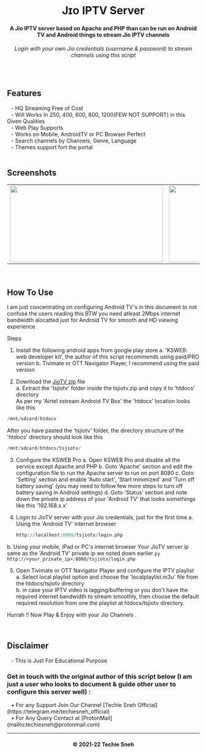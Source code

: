 <h1 align='center'>Jɪᴏ IPTV Server</h1>

<!-- DO NOT EDIT FILE AND ADD YOU NAME HERE AND PUBLISH -->
<!-- © 2021-22 TechieSneh -->

<h4 align='center'>A Jio IPTV server based on Apache and PHP than can be run on Android TV and Android things to stream Jio IPTV channels</h4>
<h6 align='center'>Login with your own Jio credentials (username & password) to stream channels using this script</h6>
<br>

<h2>Features</h2>
&ensp; - HQ Streaming Free of Cost<br>
&ensp; - Will Works In 250, 400, 600, 800, 1200(FEW NOT SUPPORT) in this Given Qualities<br>
&ensp; - Web Play Supports<br>
&ensp; - Works on Mobile, AndroidTV or PC Browser Perfect<br>
&ensp; - Search channels by Channels, Genre, Language<br>
&ensp; - Themes support fort the portal<br>

<br>

<h2>Screenshots</h2>

<table>
  <tr>
    <td><img src="screenshots/main/main.png" width="400" height="200"></td>
    <td><img src="screenshots/main/play.png" width="400" height="200"></td>
  </tr>
</table>

<br>

<h2>How To Use</h2>
I am just concentrating on configuring Android TV's in this document to not confuse the users reading this
BTW you need atleast 2Mbps internet bandwidth alocatted just for Android TV for smooth and HD viewing experience

Steps

1. Install the following android apps from google play store
  a. 'KSWEB: web developer kit', the author of this script recommends using  paid/PRO version
  b. Tivimate or OTT Navigator Player, I recommend using the paid version<br>

2. Download the [JioTV zip](https://github.com/mitthu786/TS-JioTV/blob/main/tsjiotv.zip?raw=true) file<br>
  a. Extract the 'tsjiotv' folder inside the tsjiotv.zip and copy it to 'htdocs' directory <br>
  As per my 'Airtel xstream Android TV Box' the 'htdocs' location looks like this
  ```py
/mnt/sdcard/htdocs
```
  After you have pasted the 'tsjiotv' folder, the directory structure of the 'htdocs' directory should look like this 
```py
/mnt/sdcard/htdocs/tsjiotv/
```

3. Configure the KSWEB Pro
  a. Open KSWEB Pro and disable all the service except Apache and PHP
  b. Goto 'Apache' section and edit the configuration file to run the Apache server to run on port 8080
  c. Goto 'Setting' section and enable 'Auto start', 'Start minimized' and 'Turn off battery saving' (you may need to follow few more steps to turn off battery saving in Android settings)
  d. Goto 'Status' section and note down the private ip address of your 'Android TV' that looks somethings like this '192.168.x.x'

4. Login to JioTV server with your Jio credentials, just for the first time
  a. Using the 'Android TV' internet browser 
     ```py
     http://localhost:8080/tsjiotv/login.php
     ```
  b. Using your mobile, iPad or PC's internet browser
    Your JioTV server ip same as the 'Android TV' private ip we noted down earlier
    ```py
     http://<your_private_ip>:8080/tsjiotv/login.php
    ```

5. Open Tivimate or OTT Navigator Player and configure the IPTV playlist<br>
  a. Select local playlist option and choose the 'localplaylist.m3u' file from the htdocs/tsjiotv directory <br>
  b. in case your IPTV video is lagging/buffering or you don't have the required internet bandwidth to stream smoothly, then choose the default required resolution from one the playlist at htdocs/tsjiotv directory.

Hurrah !! Now Play & Enjoy with your Jio Channels .</b><br>


<!-- DO NOT EDIT FILE AND ADD YOU NAME HERE AND PUBLISH -->
<!-- © 2021-22 TechieSneh -->
<br>

<h2>Disclaimer</h2>
&ensp; - This is Just For Educational Purpose

<h3>Get in touch with the original author of this script below (I am just a user who looks to document & guide other user to configure this server well) : </h3>
&ensp; • For any Support Join Our Channel [Techie Sneh Official](https://telegram.me/techiesneh_official)<br>
&ensp; • For Any Query Contact at [ProtonMail](mailto:techiesneh@protonmail.com)

<br>

---
<h4 align='center'>© 2021-22 Techie Sneh</h4>

<!-- DO NOT REMOVE THIS CREDIT -->
